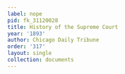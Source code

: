 ```yaml
---
label: nope
pid: fk_31120028
title: History of the Supreme Court
year: '1893'
author: Chicago Daily Tribune
order: '317'
layout: single
collection: documents
---
```

